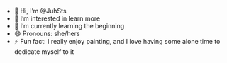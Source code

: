 - 👋 Hi, I’m @JuhSts
- 👀 I’m interested in learn more
- 🌱 I’m currently learning the beginning
- 😄 Pronouns: she/hers
- ⚡ Fun fact: I really enjoy painting, and I love having some alone time to dedicate myself to it



<!---
JuhSts/JuhSts is a ✨ special ✨ repository because its `README.md` (this file) appears on your GitHub profile.
You can click the Preview link to take a look at your changes.
--->
